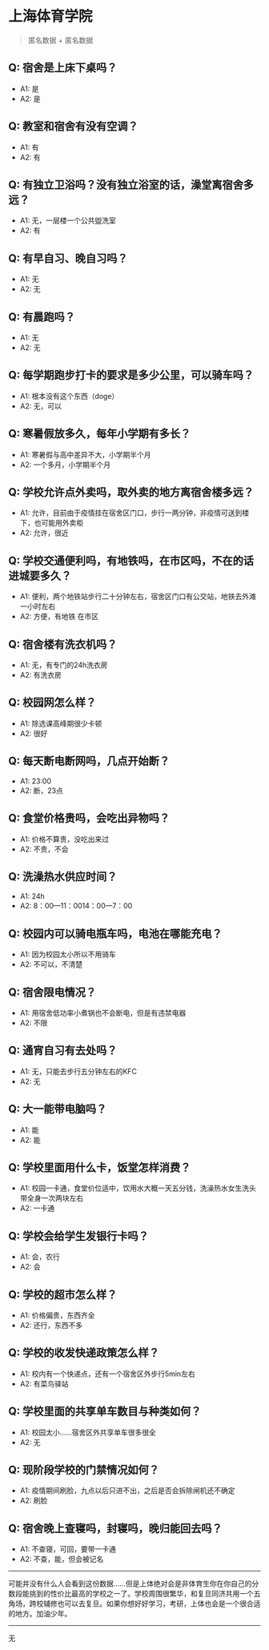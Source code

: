 # 上海体育学院
> 匿名数据 + 匿名数据
## Q: 宿舍是上床下桌吗？
- A1: 是
- A2: 是
## Q: 教室和宿舍有没有空调？
- A1: 有
- A2: 有
## Q: 有独立卫浴吗？没有独立浴室的话，澡堂离宿舍多远？
- A1: 无，一层楼一个公共盥洗室
- A2: 有
## Q: 有早自习、晚自习吗？
- A1: 无
- A2: 无
## Q: 有晨跑吗？
- A1: 无
- A2: 无
## Q: 每学期跑步打卡的要求是多少公里，可以骑车吗？
- A1: 根本没有这个东西（doge）
- A2: 无，可以
## Q: 寒暑假放多久，每年小学期有多长？
- A1: 寒暑假与高中差异不大，小学期半个月
- A2: 一个多月，小学期半个月
## Q: 学校允许点外卖吗，取外卖的地方离宿舍楼多远？
- A1: 允许，目前由于疫情挂在宿舍区门口，步行一两分钟，非疫情可送到楼下，也可能用外卖柜
- A2: 允许，很近
## Q: 学校交通便利吗，有地铁吗，在市区吗，不在的话进城要多久？
- A1: 便利，两个地铁站步行二十分钟左右，宿舍区门口有公交站，地铁去外滩一小时左右
- A2: 方便，有地铁 在市区
## Q: 宿舍楼有洗衣机吗？
- A1: 无，有专门的24h洗衣房
- A2: 有洗衣房
## Q: 校园网怎么样？
- A1: 除选课高峰期很少卡顿
- A2: 很好
## Q: 每天断电断网吗，几点开始断？
- A1: 23:00
- A2: 断，23点
## Q: 食堂价格贵吗，会吃出异物吗？
- A1: 价格不算贵，没吃出来过
- A2: 不贵，不会
## Q: 洗澡热水供应时间？
- A1: 24h
- A2: 8：00—11：0014：00—7：00
## Q: 校园内可以骑电瓶车吗，电池在哪能充电？
- A1: 因为校园太小所以不用骑车
- A2: 不可以，不清楚
## Q: 宿舍限电情况？
- A1: 用宿舍低功率小煮锅也不会断电，但是有违禁电器
- A2: 不限
## Q: 通宵自习有去处吗？
- A1: 无，只能去步行五分钟左右的KFC
- A2: 无
## Q: 大一能带电脑吗？
- A1: 能
- A2: 能
## Q: 学校里面用什么卡，饭堂怎样消费？
- A1: 校园一卡通，食堂价位适中，饮用水大概一天五分钱，洗澡热水女生洗头带全身一次两块左右
- A2: 一卡通
## Q: 学校会给学生发银行卡吗？
- A1: 会，农行
- A2: 会
## Q: 学校的超市怎么样？
- A1: 价格偏贵，东西齐全
- A2: 还行，东西不多
## Q: 学校的收发快递政策怎么样？
- A1: 校内有一个快递点，还有一个宿舍区外步行5min左右
- A2: 有菜鸟驿站
## Q: 学校里面的共享单车数目与种类如何？
- A1: 校园太小……宿舍区外共享单车很多很全
- A2: 无
## Q: 现阶段学校的门禁情况如何？
- A1: 疫情期间刷脸，九点以后只进不出，之后是否会拆除闸机还不确定
- A2: 刷脸
## Q: 宿舍晚上查寝吗，封寝吗，晚归能回去吗？
- A1: 不查寝，可回，要带一卡通
- A2: 不查，能，但会被记名
***
可能并没有什么人会看到这份数据……但是上体绝对会是非体育生你在你自己的分数段能挑到的性价比最高的学校之一了。学校周围很繁华，和复旦同济共用一个五角场，跨校辅修也可以去复旦。如果你想好好学习，考研，上体也会是一个很合适的地方。加油少年。
***
无